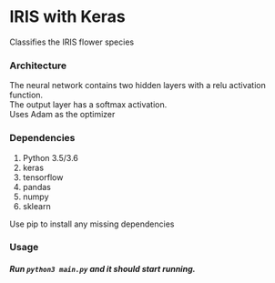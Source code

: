 # IRIS with Keras
Classifies the IRIS flower species


### Architecture
The neural network contains two hidden layers with a relu activation function.<br/>
The output layer has a softmax activation.<br/>
Uses Adam as the optimizer

### Dependencies
1. Python 3.5/3.6
2. keras
3. tensorflow
4. pandas
5. numpy
6. sklearn

Use pip to install any missing dependencies

### Usage
##### Run <code>python3 main.py</code> and it should start running.


